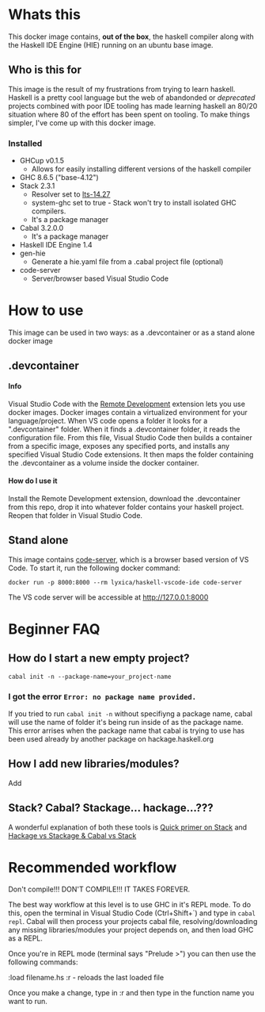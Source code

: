 # Whats this
This docker image contains, **out of the box**, the haskell compiler along with the Haskell IDE Engine (HIE) running on an ubuntu base image.

## Who is this for
This image is the result of my frustrations from trying to learn haskell. Haskell is a pretty cool language but the web of abandonded or *deprecated* projects combined with poor IDE tooling has made learning haskell an 80/20 situation where 80 of the effort has been spent on tooling. To make things simpler, I've come up with this docker image. 

### Installed
* GHCup v0.1.5
  * Allows for easily installing different versions of the haskell compiler
* GHC 8.6.5 ("base-4.12")
* Stack 2.3.1
  * Resolver set to [lts-14.27](https://www.stackage.org/lts-14.27)
  * system-ghc set to true - Stack won't try to install isolated GHC compilers. 
  * It's a package manager
* Cabal 3.2.0.0
  * It's a package manager
* Haskell IDE Engine 1.4
* gen-hie
  * Generate a hie.yaml file from a .cabal project file (optional)
* code-server
  * Server/browser based Visual Studio Code 
  
# How to use
This image can be used in two ways: as a .devcontainer or as a stand alone docker image

## .devcontainer
#### Info
Visual Studio Code with the [Remote Development](https://marketplace.visualstudio.com/items?itemName=ms-vscode-remote.vscode-remote-extensionpack) extension lets you use docker images. Docker images contain a virtualized environment for your language/project. When VS code opens a folder it looks for a ".devcontainer" folder. When it finds a .devcontainer folder, it reads the configuration file. From this file, Visual Studio Code then builds a container from a specific image, exposes any specified ports, and installs any specified Visual Studio Code extensions. It then maps the folder containing the .devcontainer as a volume inside the docker container. 

#### How do I use it
Install the Remote Development extension, download the .devcontainer from this repo, drop it into whatever folder contains your haskell project. Reopen that folder in Visual Studio Code.

## Stand alone
This image contains [code-server](https://github.com/cdr/code-server), which is a browser based version of VS Code. To start it, run the following docker command:

`docker run -p 8000:8000 --rm lyxica/haskell-vscode-ide code-server` 

The VS code server will be accessible at http://127.0.0.1:8000

# Beginner FAQ
## How do I start a new empty project?
`cabal init -n --package-name=your_project-name`

### I got the error `Error: no package name provided.`
If you tried to run `cabal init -n` without specifiyng a package name, cabal will use the name of folder it's being run inside of as the package name. This error arrises when the package name that cabal is trying to use has been used already by another package on hackage.haskell.org

## How I add new libraries/modules?
Add 

## Stack? Cabal? Stackage... hackage...???
A wonderful explanation of both these tools is [Quick primer on Stack](https://www.vacationlabs.com/haskell/environment-setup.html#quick-primer-on-stack) and [Hackage vs Stackage & Cabal vs Stack](https://www.vacationlabs.com/haskell/environment-setup.html#hackage-vs-stackage-cabal-vs-stack)

# Recommended workflow
Don't compile!!! DON'T COMPILE!!! IT TAKES FOREVER.

The best way workflow at this level is to use GHC in it's REPL mode. To do this, open the terminal in Visual Studio Code (Ctrl+Shift+\`) and type in `cabal repl`. Cabal will then process your projects cabal file, resolving/downloading any missing libraries/modules your project depends on, and then load GHC as a REPL. 

Once you're in REPL mode (terminal says "Prelude >") you can then use the following commands:

:load filename.hs 
:r - reloads the last loaded file

Once you make a change, type in :r and then type in the function name you want to run.

